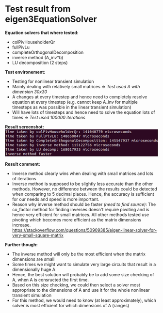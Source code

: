 # Test result from eigen3EquationSolver

**Equation solvers that where tested:**  
- colPivHouseholderQr
- fullPivLu
- completeOrthogonalDecomposition
- inverse method (A_inv*b)
- LU decomposition (2 steps)

**Test environement:**  
- Testing for nonlinear transient simulation
- Mainly dealing with relatively small matrices => *Test used A with dimension 30x30*
- A changes at every timestep and hence need to completely resolve equation at every timestep (e.g. cannot keep A_inv for multiple timesteps as was possible in the linear transient simulation)
- Will have lots of timesteps and hence need to solve the equation lots of times => *Test used 100000 iterations*

**Result screenshot:**  
![Test result](./../Images_for_md_files/eigen3EquationSolverTest_result.png)

**Result comment:**  
- Inverse method clearly wins when dealing with small matrices and lots of iterations
- Inverse method is supposed to be slightly less accurate than the other methods. However, no difference between the results could be detected when comparing to 5 decimal places. Hence, the accuracy is sufficient for our needs and speed is more important.  
- Reason why inverse method should be faster *(need to find source)*: The co_factor method for finding inverses doesn't require pivoting and is hence very efficient for small matrices. All other methods tested use pivoting which becomes more efficient as the matrix dimensions increase.  
<https://stackoverflow.com/questions/50909385/eigen-linear-solver-for-very-small-square-matrix>  

**Further though:**  
- The inverse method will only be the most efficient when the matrix dimensions are small
- Some times we might want to simulate very large circuits that result in a dimensionally huge A
- Hence, the best solution will probably be to add some size checking of A, when A is consructed the first time.
- Based on this size checking, we could then select a solver most appropriate to the dimensions of A and use it for the whole nonlinear transient simulation
- For this method, we would need to know (at least approximately), which solver is most efficient for which dimensions of A (ranges)